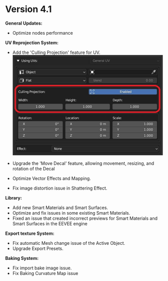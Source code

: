 # Version 4.1

__General Updates:__

- Optimize nodes performance

__UV Reprojection System:__

- Add the 'Culling Projection' feature for UV.
![Alt text](../assets/Release%20notes/culing%20projection.jpg)

- Upgrade the 'Move Decal' feature, allowing movement, resizing, and rotation of the Decal
- Optimize Vector Effects and Mapping.
- Fix image distortion issue in Shattering Effect.

__Library:__

- Add new Smart Materials and Smart Surfaces.
- Optimize and fix issues in some existing Smart Materials.
- Fixed an issue that created incorrect previews for Smart Materials and Smart Surfaces in the EEVEE engine

__Export texture System:__

- Fix automatic Mesh change issue of the Active Object.
- Upgrade Export Presets.


__Baking System:__

- Fix import bake image issue.
- Fix Baking Curvature Map issue

